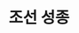 ---
layout: hubs
key: Q484006
title: 조선 성종
name: 조선 성종
description: 조선의 9대 임금
score: 0.012242768263047097
degree: 19
---